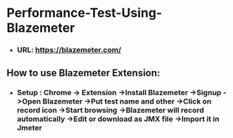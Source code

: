# Performance-Test-Using-Blazemeter

- ### URL: https://blazemeter.com/
## How to use Blazemeter Extension:
- ### Setup : Chrome -> Extension ->Install Blazemeter ->Signup ->Open Blazemeter ->Put test name and other ->Click on record icon ->Start browsing ->Blazemeter will record automatically ->Edit or download as JMX file ->Import it in Jmeter
